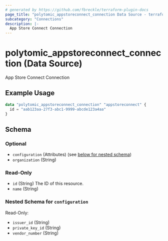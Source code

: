 ```yaml
---
# generated by https://github.com/fbreckle/terraform-plugin-docs
page_title: "polytomic_appstoreconnect_connection Data Source - terraform-provider-polytomic"
subcategory: "Connections"
description: |-
  App Store Connect Connection
---
```


# polytomic_appstoreconnect_connection (Data Source)

App Store Connect Connection

## Example Usage

```terraform
data "polytomic_appstoreconnect_connection" "appstoreconnect" {
  id = "aab123aa-27f3-abc1-9999-abcde123a4aa"
}
```

<!-- schema generated by tfplugindocs -->
## Schema

### Optional

- `configuration` (Attributes) (see [below for nested schema](#nestedatt--configuration))
- `organization` (String)

### Read-Only

- `id` (String) The ID of this resource.
- `name` (String)

<a id="nestedatt--configuration"></a>
### Nested Schema for `configuration`

Read-Only:

- `issuer_id` (String)
- `private_key_id` (String)
- `vendor_number` (String)


